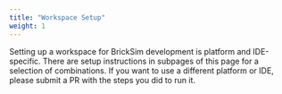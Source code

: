 ```yaml
---
title: "Workspace Setup"
weight: 1
---
```


Setting up a workspace for BrickSim development is platform and IDE-specific.
There are setup instructions in subpages of this page for a selection of combinations.
If you want to use a different platform or IDE, please submit a PR with the steps you did to run it.